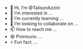 - 👋 Hi, I’m @TalisonAzzini
- 👀 I’m interested in ...
- 🌱 I’m currently learning ...
- 💞️ I’m looking to collaborate on ...
- 📫 How to reach me ...
- 😄 Pronouns: ...
- ⚡ Fun fact: ...

<!---
TalisonAzzini/TalisonAzzini is a ✨ special ✨ repository because its `README.md` (this file) appears on your GitHub profile.
You can click the Preview link to take a look at your changes.
--->
